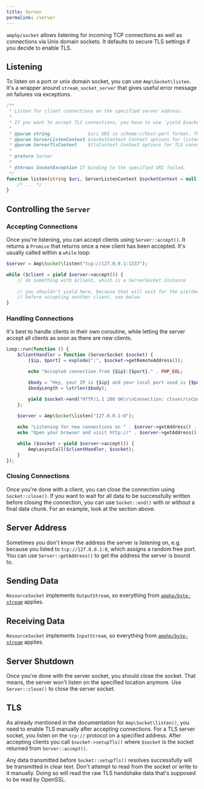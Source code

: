 ```yaml
---
title: Server
permalink: /server
---
```

`amphp/socket` allows listening for incoming TCP connections as well as connections via Unix domain sockets. It defaults to secure TLS settings if you decide to enable TLS.

## Listening

To listen on a port or unix domain socket, you can use `Amp\Socket\listen`. It's a wrapper around `stream_socket_server` that gives useful error message on failures via exceptions.

```php
/**
 * Listen for client connections on the specified server address.
 *
 * If you want to accept TLS connections, you have to use `yield $socket->enableCrypto()` after accepting new clients.
 *
 * @param string              $uri URI in scheme://host:port format. TCP is assumed if no scheme is present.
 * @param ServerListenContext $socketContext Context options for listening.
 * @param ServerTlsContext    $tlsContext Context options for TLS connections.
 *
 * @return Server
 *
 * @throws SocketException If binding to the specified URI failed.
 */
function listen(string $uri, ServerListenContext $socketContext = null, ServerTlsContext $tlsContext = null): Server {
    /* ... */
}
```

## Controlling the `Server`

### Accepting Connections

Once you're listening, you can accept clients using `Server::accept()`. It returns a `Promise` that returns once a new client has been accepted. It's usually called within a `while` loop:

```php
$server = Amp\Socket\listen("tcp://127.0.0.1:1337");

while ($client = yield $server->accept()) {
    // do something with $client, which is a ServerSocket instance
    
    // you shouldn't yield here, because that will wait for the yielded promise
    // before accepting another client, see below.
}
```

### Handling Connections

It's best to handle clients in their own coroutine, while letting the server accept all clients as soon as there are new clients.

```php
Loop::run(function () {
    $clientHandler = function (ServerSocket $socket) {
        [$ip, $port] = explode(":", $socket->getRemoteAddress());

        echo "Accepted connection from {$ip}:{$port}." . PHP_EOL;

        $body = "Hey, your IP is {$ip} and your local port used is {$port}.";
        $bodyLength = \strlen($body);

        yield $socket->end("HTTP/1.1 200 OK\r\nConnection: close\r\nContent-Length: {$bodyLength}\r\n\r\n{$body}");
    };
    
    $server = Amp\Socket\listen("127.0.0.1:0");

    echo "Listening for new connections on " . $server->getAddress() . " ..." . PHP_EOL;
    echo "Open your browser and visit http://" . $server->getAddress() . "/" . PHP_EOL;

    while ($socket = yield $server->accept()) {
        Amp\asyncCall($clientHandler, $socket);
    }
});
```

### Closing Connections

Once you're done with a client, you can close the connection using `Socket::close()`. If you want to wait for all data to be successfully written before closing the connection, you can use `Socket::end()` with or without a final data chunk. For an example, look at the section above.

## Server Address

Sometimes you don't know the address the server is listening on, e.g. because you listed to `tcp://127.0.0.1:0`, which assigns a random free port. You can use `Server::getAddress()` to get the address the server is bound to.

## Sending Data

`ResourceSocket` implements `OutputStream`, so everything from [`amphp/byte-stream`](https://amphp.org/byte-stream/#outputstream) applies.

## Receiving Data

`ResourceSocket` implements `InputStream`, so everything from [`amphp/byte-stream`](https://amphp.org/byte-stream/#inputstream) applies.

## Server Shutdown

Once you're done with the server socket, you should close the socket. That means, the server won't listen on the specified location anymore. Use `Server::close()` to close the server socket.

## TLS

As already mentioned in the documentation for `Amp\Socket\listen()`, you need to enable TLS manually after accepting connections. For a TLS server socket, you listen on the `tcp://` protocol on a specified address. After accepting clients you call `$socket->setupTls()` where `$socket` is the socket returned from `Server::accept()`.

Any data transmitted before `Socket::setupTls()` resolves successfully will be transmitted in clear text. Don't attempt to read from the socket or write to it manually. Doing so will read the raw TLS handshake data that's supposed to be read by OpenSSL.

